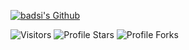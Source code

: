 <a href="https://instagram.com/badsi.xv" target="_blank"> <img src="https://cdn.discordapp.com/attachments/909005393961816085/960640372952924160/57CF9C67-8FF5-4839-BD93-55F25D2F525C.gif" alt="badsi's Github"/></a>

<img src="https://komarev.com/ghpvc/?username=badsii&label=Profile%20Views&color=008042&style=flat&label=Visitors" alt="Visitors"></a>
<img src="https://img.shields.io/badge/dynamic/json?&label=Total%20Stars&color=008042&style=flat&style=for-the-badge&query=%24.stars&url=https://api.github-star-counter.workers.dev/user/badsii" alt="Profile Stars"></a>
<img src="https://img.shields.io/badge/dynamic/json?&label=Total%20Forks&color=008042&style=flat&style=for-the-badge&query=%24.forks&url=https://api.github-star-counter.workers.dev/user/badsii" alt="Profile Forks"></a>
